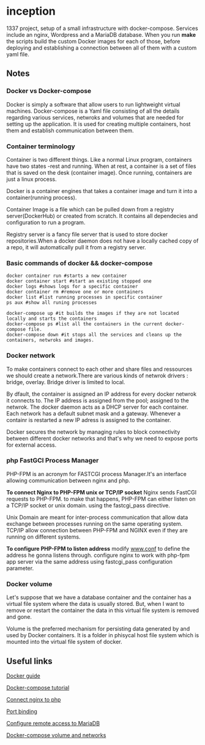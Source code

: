 # inception

1337 project, setup of a small infrastructure with docker-compose. Services include an nginx, Wordpress and a MariaDB database. When you run **make** the scripts build the custom Docker images for each of those, before deploying and establishing a connection between all of them with a custom yaml file.

## Notes

### Docker vs Docker-compose
Docker is simply a software that allow users to run lightweight virtual machines.
Docker-compose is a Yaml file consisting of all the details regarding various services, netwroks
and volumes that are needed for setting up the application.
It is used for creating multiple containers, host them and establish communication
between them.

### Container terminology

Container  is two different things. Like a normal Linux program,
containers have two states -rest and running.
When at rest, a container is a set of files that is saved on the desk
(container image).
Once running, containers are just a linux process.

Docker is a container engines that takes a container image
and turn it into a container(running process).

Container Image is a file which can be pulled down from a
registry server(DockerHub) or created from scratch. It contains all dependecies
and configuration to run a program.


Registry server is a fancy file server that is used to
store docker repositories.When a docker daemon does not have a locally cached
copy of a repo, it will automatically pull it from a registry server.

### Basic commands of docker && docker-compose

```
docker container run #starts a new container
docker container start #start an existing stopped one
docker logs #shows logs for a specific container
docker container rm #remove one or more containers
docker list #list running processes in specific container
ps aux #show all runing processes

docker-compose up #it builds the images if they are not located locally and starts the containers
docker-compose ps #list all the containers in the current docker-compose file.
docker-compose down #it stops all the services and cleans up the containers, netwroks and images.
```
### Docker network

To make containers connect to each other and share files and
ressources we should create a network.There are various kinds of netwrok drivers : bridge, overlay.
Bridge driver is limited to local.

By dfault, the container is assigned an IP address for every docker netwrok it connects to.
The IP address is assigned from the pool; assigned to the netwrok.
The docker daemon acts as a DHCP server for each container.
Each network has a default subnet mask and a gateway.
Whenever a containr is restarted a new IP adress is assigned to the container.

Docker secures the network by managing rules to block connectivity between
different docker networks and that's why we need to expose ports for external access.

### php FastGCI Process Manager
PHP-FPM is an acronym for FASTCGI process Manager.It's an interface allowing communication between nginx and php.

**To connect Nginx to PHP-FPM unix or TCP/IP socket**
Nginx sends FastCGI requests to PHP-FPM.
to make that happens, PHP-FPM can either listen on a TCP/IP socket or unix domain.
using the fastcgi_pass directive.

Unix Domain are meant for inter-process communication that allow data exchange between
processes running on the same operating system.
TCP/IP allow connection between PHP-FPM and NGINX even if they are running on different
systems.

**To configure PHP-FPM to listen address**
modify www.conf to define the address he gonna listens through.
configure nginx to work with php-fpm app server via the same address using fastcgi_pass
configuration parameter.

### Docker volume

Let's suppose that we have a database container and the container has a virtual
file system where the data is usually stored. But, when I want to remove or 
restart the container the data in this virtual file system is removed and gone.

Volume is the preferred mechanism for persisting data generated by and used by Docker containers.
It is a folder in phisycal host file system which is mounted into the
virtual file system of docker.

## Useful links
[Docker guide](https://www.educative.io/blog/docker-kubernetes-beginners-guide)

[Docker-compose tutorial](https://www.educative.io/blog/docker-compose-tutorial)

[Connect nginx to php](https://www.tecmint.com/connect-nginx-to-php-fpm/)

[Port binding](https://betterprogramming.pub/how-does-docker-port-binding-work-b089f23ca4c8)

[Configure remote access to MariaDB](https://websiteforstudents.com/configure-remote-access-mysql-mariadb-databases/)

[Docker-compose volume and networks](https://faun.pub/how-to-use-docker-compose-volumes-networks-and-more-24f82169c077)


